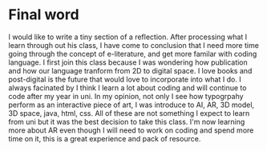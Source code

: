 # Final word
I would like to write a tiny section of a reflection. After processing what I learn through out his class, I have come to conclusion that I need more time going through the concept of e-literature, and get more familar with coding language. I first join this class because I was wondering how publication and how our language tranform from 2D to digital space. I love books and post-digital is the future that would love to incorporate into what I do. I always facinated by I think I learn a lot about coding and will continue to code after my year in uni. In my opinion, not only I see how typogrpahy perform as an interactive piece of art, I was introduce to AI, AR, 3D model, 3D space, java, html, css. All of these are not something I expect to learn from uni but it was the best decision to take this class. I'm now learning more about AR even though I will need to work on coding and spend more time on it, this is a great experience and pack of resource. 
